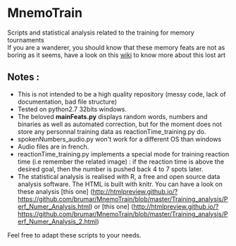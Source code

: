 # MnemoTrain
Scripts and statistical analysis related to the training for memory tournaments    
If you are a wanderer, you should know that these memory feats are not as boring as it seems, have a look on this [wiki](http://mt.artofmemory.com/wiki/Main_Page) to know more about this lost art    
## Notes :  
- This is not intended to be a high quality repository (messy code, lack of documentation, bad file structure)
- Tested on python2.7 32bits windows. 
- The beloved **mainFeats.py** displays random words, numbers and binaries as well as automated correction, but for the moment does not store any personnal training data as reactionTime_training.py do.   
- spokenNumbers_audio.py won't work for a different OS than windows   
- Audio files are in french.    
- reactionTime_training.py implements a special mode for training reaction time (i.e remember the related image) : if the reaction time is above the desired goal, then the number is pushed back 4 to 7 spots later.      
- The statistical analysis is realised with R, a free and open source data analysis software. The HTML is built with knitr. 
You can have a look on these analysis [this one] (http://htmlpreview.github.io/?https://github.com/brumar/MnemoTrain/blob/master/Training_analysis/Perf_Numer_Analysis.html) or  [this one] (http://htmlpreview.github.io/?https://github.com/brumar/MnemoTrain/blob/master/Training_analysis/Perf_Numer_Analysis_2.html) 

Feel free to adapt these scripts to your needs.